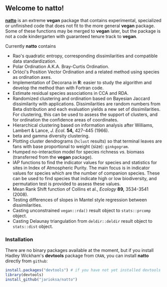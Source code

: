 ## Welcome to natto!

[**natto**](http://en.wikipedia.org/wiki/Nattō) is an extreme
**vegan** package that contains experimental, specialized or
unfinished code that does not fit to the more general **vegan**
package. Some of these functions may be merged to **vegan** later, but
the package is not a code kindergarten with guaranteed tenure track to
**vegan**.

Currently **natto** contains

 * Rao's quadratic entropy, corresponding dissimilarities and
   compatible data standardization.
 * Polar Ordination A.K.A. Bray-Curtis Ordination.
 * Orlóci's Position Vector Ordination and a related method using
   species as ordination axes.
 * Implementation of Decorana in **R**: easier to study the algorithm
   and develop the method than with Fortran code.
 * Estimate residual species associations in CCA and RDA.
 * Randomized clustering and ordination based on Bayesian Jaccard
   dissimilarity with applications. Dissimilarities are random numbers
   from Beta distribution and each evaluation yields a new set of
   dissimilarities.  For clustering, this can be used to assess the
   support of clusters, and for ordination the confidence areas of
   coordinates.
 * Hierarchical clustering based on information analysis after Williams,
   Lambert & Lance, *J. Ecol.* **54,** 427-445 (1966).
 * beta and gamma diversity clustering.
 * Plotting cluster dendrograms (`hclust` results) so that terminal
   leaves are fans with base proportional to weight (size): `ginkgogram`.
 * Humped no-interaction model for species richness _vs._ biomass
   (transferred from the **vegan** package).
 * IAP functions to find the indicator values for species and statistics
   for sites in Index of Atmospheric Purity. The main focus is in indicator
   values for species which are the number of companion species. These can
   be used to find species that indicate high or low biodiversity, and 
   permutation test is provided to assess these values.
 * Mean Rank Shift function of Collins et al., *Ecology* **89,**
   3534-3541 (2008).
 * Testing differences of slopes in Mantel style regression between
   dissimilarities.
 * Casting unconstrained `vegan::rda()` result object to `stats::prcomp` 
   object.
 * Casting Delaunay triangulation from `deldir::deldir` result object to
   `stats::dist` object.

### Installation

There are no binary packages available at the moment, but if you install 
Hadley Wickham's **devtools** package from `CRAN`, you can install **natto**
directly from `github`:
```R
install.packages("devtools") # if you have not yet installed devtools
library(devtools)
install_github("jarioksa/natto")
```
